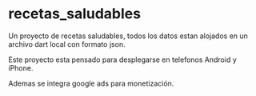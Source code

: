 # recetas_saludables

Un proyecto de recetas saludables, todos los datos estan alojados en un archivo dart local con formato json.

Este proyecto esta pensado para desplegarse en telefonos Android y iPhone.

Ademas se integra google ads para monetización.
